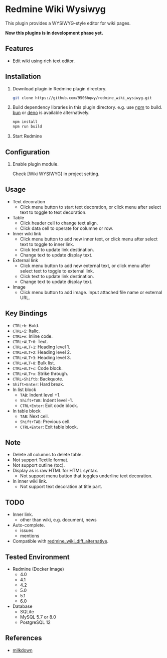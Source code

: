 # Redmine Wiki Wysiwyg

This plugin provides a WYSIWYG-style editor for wiki pages.

**Now this plugins is in development phase yet.**

## Features

- Edit wiki using rich text editor.

## Installation

1. Download plugin in Redmine plugin directory.
   ```sh
   git clone https://github.com/9506hqwy/redmine_wiki_wysiwyg.git
   ```
2. Build dependency libraries in this plugin directory.
   e.g. use [npm](https://nodejs.org/en) to build. [bun](https://bun.sh/) or [deno](https://deno.com/) is available alternatively.
   ```sh
   npm install
   npm run build
   ```
3. Start Redmine

## Configuration

1. Enable plugin module.

   Check [Wiki WYSIWYG] in project setting.

## Usage

* Text decoration
  * Click menu button to start text decoration, or click menu after select text to toggle to text decoration.
* Table
  * Click header cell to change text align.
  * Click data cell to operate for columne or row.
* Inner wiki link
  * Click menu button to add new inner text, or click menu after select text to toggle to inner link.
  * Click text to update link destination.
  * Change text to update display text.
* External link
  * Click menu button to add new external text, or click menu after select text to toggle to external link.
  * Click text to update link destination.
  * Change text to update display text.
* Image
  * Click menu button to add image. Input attached file name or external URL.

## Key Bindings

- `CTRL+b`: Bold.
- `CTRL+i`: Italic.
- `CTRL+e`: Inline code.
- `CTRL+ALT+0`: Text.
- `CTRL+ALT+1`: Heading level 1.
- `CTRL+ALT+2`: Heading level 2.
- `CTRL+ALT+3`: Heading level 3.
- `CTRL+ALT+8`: Bulk list.
- `CTRL+ALT+c`: Code block.
- `CTRL+ALT+x`: Strike through.
- `CTRL+Shiftb`: Backquote.
- `Shift+Enter`: Hard break.
- In list block
  - `TAB`: Indent level +1.
  - `Shift+TAB`: Indent level -1.
  - `CTRL+Enter`: Exit code block.
- In table block
  - `TAB`: Next cell.
  - `Shift+TAB`: Previous cell.
  - `CTRL+Enter`: Exit table block.

## Note

* Delete all columns to delete table.
* Not support Textile format.
* Not support outline (toc).
* Display as is raw HTML for HTML syntax.
  * Not support menu button that toggles underline text decoration.
* In inner wiki link.
  * Not support text decoration at title part.

## TODO

* Inner link.
  * other than wiki, e.g. document, news
* Auto-complete.
  * issues
  * mentions
* Compatible with [redmine_wiki_diff_alternative](https://github.com/9506hqwy/redmine_wiki_diff_alternative).

## Tested Environment

* Redmine (Docker Image)
  * 4.0
  * 4.1
  * 4.2
  * 5.0
  * 5.1
  * 6.0
* Database
  * SQLite
  * MySQL 5.7 or 8.0
  * PostgreSQL 12

## References

* [milkdown](https://milkdown.dev/)

